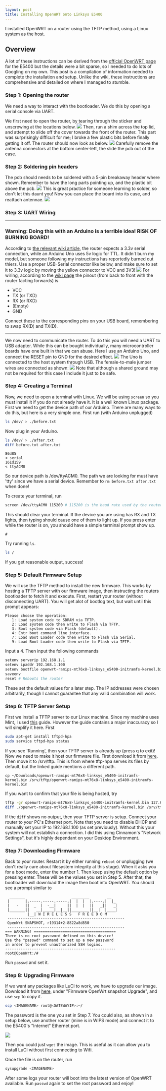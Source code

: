 ```yaml
---
layout: post
title: Installing OpenWRT onto Linksys E5400
---
```


I installed OpenWRT on a router using the TFTP method, using a Linux system as the host.

## Overview

A lot of these instructions can be derived from the [official OpenWRT page](https://openwrt.org/toh/linksys/e5400) for the E5400 but the details were a bit sparse, so I needed to do lots of Googling on my own. This post is a compilation of information needed to complete the installation and setup. Unlike the wiki, these instructions are comprehensive and detailed on where I managed to stumble.

### Step 1: Opening the router
We need a way to interact with the bootloader. We do this by opening a serial console via UART.

We first need to open the router, by tearing through the sticker and unscrewing at the locations below.
![](/assets/images/openwrt/back.jpg)
Then, run a shim across the top lid, and attempt to slide off the cover towards the front of the router. This part was surprisingly difficult for me; I broke a few plastic bits before finally getting it off. The router should now look as below.
![](/assets/images/openwrt/open.jpg)
Carefully remove the antenna connectors at the bottom center-left, the slide the pcb out of the case.

### Step 2: Soldering pin headers
The pcb should needs to be soldered with a 5-pin breakaway header where shown. Remember to have the long parts pointing up, and the plastic bit above the pcb.
![](/assets/images/openwrt/pcb_sol.jpg)
This is great practice for someone learning to solder, so don't let this daunt you! Now you can place the board into its case, and reattach antennae.
![](/assets/images/openwrt/open_sol.jpg)

### Step 3: UART Wiring
--------------------------------------------------
### Warning: Doing this with an Arduino is a terrible idea! RISK OF BURNING BOARD!
According to [the relevant wiki article](https://openwrt.org/toh/linksys/e5400), the router expects a 3.3v serial connection, while an Arduino Uno uses 5v logic for TTL. It didn't burn my model, but someone following my instructions has reportedly burned out thiers. Use a proper USB-Serial connector like below, and make sure to set it to 3.3v logic by moving the yellow connector to VCC and 3V3!
![](/assets/images/openwrt/usb_serial.jpg)
For wiring, according to the [wiki page](https://openwrt.org/toh/linksys/e5400) the pinout (from back to front with the router facting forwards) is
- VCC
- TX (or TXD)
- RX (or RXD)
- (Empty)
- GND

Connect these to the corresponding pins on your USB board, remembering to swap RX(D) and TX(D).

--------------------------------------------------
We now need to communicate the router. To do this you will need a UART to USB adapter. While this can be bought individually, many microcontroller boards have one built in that we can abuse. Here I use an Arduino Uno, and connect the RESET pin to GND for the desired effect.
![](/assets/images/openwrt/serial.jpg)
The Uno is connected to the host system through USB. The female-to-male jumper wires are connected as shown:
![](/assets/images/openwrt/wiring.png)
Note that although a shared ground may not be required for this case I include it just to be safe.

### Step 4: Creating a Terminal
Now, we need to open a terminal with Linux. We will be using ```screen``` so you must install it if you do not already have it. It is a well known Linux package.
First we need to get the device path of our Arduino. There are many ways to do this, but here is a very simple one. First run (with Arduino unplugged)
```bash
ls /dev/ > ./before.txt
```
Now plug in your Arduino.
```bash
ls /dev/ > ./after.txt
diff before.txt after.txt
```
```
86d85
< serial
161d159
< ttyACM0
```
So our device path is /dev/ttyACM0. The path we are looking for must have 'tty' since we have a serial device. Remember to ```rm before.txt after.txt``` when done!

To create your terminal, run
```bash
screen /dev/ttyACM0 115200 # 115200 is the baud rate used by the router
```
This should clear your terminal. If the device you are using has RX and TX lights, then typing should cause one of them to light up. If you press enter while the router is on, you should have a simple terminal prompt show up.
```
#
```
Try running ```ls```.
```bash
ls /
```
If you get reasonable output, success!

### Step 5: Default Firmware Setup
We will use the TFTP method to install the new firmware. This works by hosting a TFTP server with our firmware image, then instructing the routers bootloader to fetch it and execute. First, restart your router (without disconnecting UART). You will get alot of bootlog text, but wait until this prompt appears:
```
Please choose the operation:
   1: Load system code to SDRAM via TFTP.
   2: Load system code then write to Flash via TFTP.
   3: Boot system code via Flash (default).
   4: Entr boot command line interface.
   7: Load Boot Loader code then write to Flash via Serial.
   9: Load Boot Loader code then write to Flash via TFTP.
```
Input a 4. Then input the following commands
```bash
setenv serverip 192.168.1.1
setenv ipaddr 192.168.1.100
setenv bootfile openwrt-ramips-mt76x8-linksys_e5400-initramfs-kernel.bin
saveenv
reset # Reboots the router
```
These set the default values for a later step. The IP addresses were chosen arbitrarily, though I cannot guarantee that any valid combination will work.

### Step 6: TFTP Server Setup
First we install a TFTP server to our Linux machine. Since my machine uses Mint, I used [this](https://help.ubuntu.com/community/TFTP) guide. However the guide contains a major inaccuracy so I will simplify it here. First
```bash
sudo apt-get install tftpd-hpa
sudo service tftpd-hpa status
```
If you see 'Running', then your TFTP server is already up (press q to exit)! Now we need to make it host our firmware file. First download it from [here](https://downloads.openwrt.org/snapshots/targets/ramips/mt76x8/openwrt-ramips-mt76x8-linksys_e5400-initramfs-kernel.bin). Then move it to /srv/tftp. This is from where tftp-hpa serves its files by default, but the linked guide mentions a different path.
```
cp ~/Downloads/openwrt-ramips-mt76x8-linksys_e5400-initramfs-kernel.bin /srv/tftp/openwrt-ramips-mt76x8-linksys_e5400-initramfs-kernel.bin
```
If you want to confirm that your file is being hosted, try
```bash
tftp -gr openwrt-ramips-mt76x8-linksys_e5400-initramfs-kernel.bin 127.0.0.1:69 # Download from local server
diff ./openwrt-ramips-mt76x8-linksys_e5400-initramfs-kernel.bin /srv/tftp/openwrt-ramips-mt76x8-linksys_e5400-initramfs-kernel.bin
```
If the ```diff``` shows no output, then your TFTP server is setup. Connect your router to your PC's Ethernet port. Note that you need to disable DHCP and manually set your IP to 192.168.1.100 (as set previously). Without this your system will not establish a connection. I did this using Cinnamon's "Network Settings", but it's highly dependant on your Desktop Environment.

### Step 7: Downloading Firmware

Back to your router. Restart it by either running ```reboot``` or unplugging (we don't really care about filesystem integrity at this stage). When it asks you for a boot mode, enter the number 1. Then keep using the default option by pressing enter. These will be the values you set in Step 5. After that, the bootloader will download the image then boot into OpenWRT. You should see a prompt similar to
```
  _______                     ________        __
 |       |.-----.-----.-----.|  |  |  |.----.|  |_
 |   -   ||  _  |  -__|     ||  |  |  ||   _||   _|
 |_______||   __|_____|__|__||________||__|  |____|
          |__| W I R E L E S S   F R E E D O M
 -----------------------------------------------------
 OpenWrt SNAPSHOT, r19314+2-8822a8d850
 -----------------------------------------------------
=== WARNING! =====================================
There is no root password defined on this device!
Use the "passwd" command to set up a new password
in order to prevent unauthorized SSH logins.
--------------------------------------------------
root@OpenWrt:/# 
```
Run ```passwd``` and set it.

### Step 8: Upgrading Firmware
If we want any packages like LuCI to work, we have to upgrade our image. Download it from [here](https://openwrt.org/toh/linksys/e5400#installation), under "Firmware OpenWrt snapshot Upgrade", and use ```scp``` to copy it.
```bash
scp <IMAGENAME> root@<GATEWAYIP>:~/
```
The password is the one you set in Step 7. You could also, as shown in a setup below, use another router (mine is in WIPS mode) and connect it to the E5400's "Internet" Ethernet port.

![](/assets/images/openwrt/bootstrap.jpg)

Then you could just ```wget``` the image. This is useful as it can allow you to install LuCI without first connecting to Wifi.

Once the file is on the router, run
```bash
sysupgrade <IMAGENAME>
```
After some logs your router will boot into the latest version of OpenWRT available. Run ```passwd``` again to set the root password and enjoy!